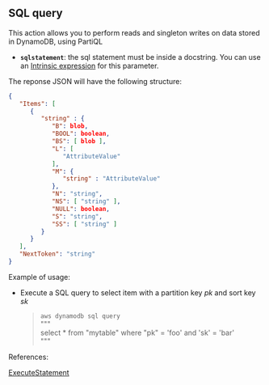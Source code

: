 ## SQL query

This action allows you to perform reads and singleton writes on data stored in DynamoDB, using PartiQL

- **`sqlstatement`**: the sql statement must be inside a docstring. You can use an [Intrinsic expression](#intrinsic_expression.md) for this parameter.

The reponse JSON will have the following structure:

```json
{
   "Items": [ 
      { 
         "string" : { 
            "B": blob,
            "BOOL": boolean,
            "BS": [ blob ],
            "L": [ 
               "AttributeValue"
            ],
            "M": { 
               "string" : "AttributeValue"
            },
            "N": "string",
            "NS": [ "string" ],
            "NULL": boolean,
            "S": "string",
            "SS": [ "string" ]
         }
      }
   ],
   "NextToken": "string"
}
```

Example of usage:

- Execute a SQL query to select item with a partition key *pk* and sort key *sk*

    > `aws dynamodb sql query`  
    > """  
    > select * from "mytable" where "pk" = 'foo' and 'sk' = 'bar'  
    > """

References:

[ExecuteStatement](https://docs.aws.amazon.com/amazondynamodb/latest/APIReference/API_ExecuteStatement.html)